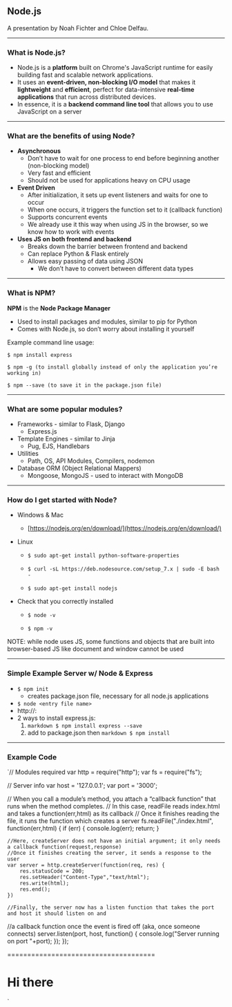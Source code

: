 ## Node.js

A presentation by Noah Fichter and Chloe Delfau.

---

### What is Node.js?
- Node.js is a **platform** built on Chrome's JavaScript runtime for easily building fast and scalable network applications. 
- It uses an **event-driven, non-blocking I/O model** that makes it **lightweight** and **efficient**, perfect for data-intensive **real-time applications** that run across distributed devices.
- In essence, it is a **backend command line tool** that allows you to use JavaScript on a server

---

### What are the benefits of using Node?
- **Asynchronous**
	- Don’t have to wait for one process to end before beginning another (non-blocking model)
 	- Very fast and efficient
  	- Should not be used for applications heavy on CPU usage
- **Event Driven**
	- After initialization, it sets up event listeners and waits for one to occur
	- When one occurs, it triggers the function set to it (callback function)
	- Supports concurrent events
	- We already use it this way when using JS in the browser, so we know how to work with events
- **Uses JS on both frontend and backend**
	- Breaks down the barrier between frontend and backend
	- Can replace Python & Flask entirely
	- Allows easy passing of data using JSON
		- We don’t have to convert between different data types

---

### What is NPM?
**NPM** is the **Node Package Manager**
  - Used to install packages and modules, similar to pip for Python
  - Comes with Node.js, so don’t worry about installing it yourself
  
Example command line usage:

  ```$ npm install express```
  
  ```$ npm -g (to install globally instead of only the application you’re working in)```
  
  ```$ npm --save (to save it in the package.json file)```
 
---

### What are some popular modules?

- Frameworks - similar to Flask, Django
	- Express.js
- Template Engines - similar to Jinja
	- Pug, EJS, Handlebars
- Utilities
	- Path, OS, API Modules, Compilers, nodemon
- Database ORM (Object Relational Mappers)
	- Mongoose, MongoJS - used to interact with MongoDB

---

### How do I get started with Node?
- Windows & Mac	
	- [https://nodejs.org/en/download/](https://nodejs.org/en/download/)
- Linux

	- ```$ sudo apt-get install python-software-properties```

	- ```$ curl -sL https://deb.nodesource.com/setup_7.x | sudo -E bash -```

	- ```$ sudo apt-get install nodejs```

- Check that you correctly installed

	- ```$ node -v```
	
	- ```$ npm -v```

NOTE: while node uses JS, some functions and objects that are built into browser-based JS like document and window cannot be used

---

### Simple Example Server w/ Node & Express

- ```$ npm init```
	- creates package.json file, necessary for all node.js applications
- ```$ node <entry file name>```
- http://<host>:<port>
- 2 ways to install express.js:
	1. ```markdown $ npm install express --save```
	2. add to package.json then ```markdown $ npm install```

---

### Example Code
`// Modules required
var http = require("http");
var fs = require("fs");

// Server info
var host = '127.0.0.1';
var port = '3000';

// When you call a module’s method, you attach a “callback function” that runs when the method completes.
// In this case, readFile reads index.html and takes a function(err,html) as its callback
// Once it finishes reading the file, it runs the function which creates a server
fs.readFile("./index.html", function(err,html) {
	if (err) {
		console.log(err);
		return;
	}

	//Here, createServer does not have an initial argument; it only needs a callback function(request,response)
	//Once it finishes creating the server, it sends a response to the user
	var server = http.createServer(function(req, res) {
		res.statusCode = 200;
		res.setHeader("Content-Type","text/html");
		res.write(html);
		res.end();
	})

	//Finally, the server now has a listen function that takes the port and host it should listen on and
  //a callback function once the event is fired off (aka, once someone connects)
	server.listen(port, host, function() {
		console.log("Server running on port "+port);
	});
});

=====================================

<!DOCTYPE html>
<html>
<head>
	<title>Hello World</title>
</head>
<body>
	<h1>Hi there</h1>
</body>
</html>`
